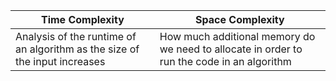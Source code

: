 Time Complexity | Space Complexity
--------------- | --------------
Analysis of the runtime of an algorithm as the size of the input increases | How much additional memory do we need to allocate in order to run the code in an algorithm


